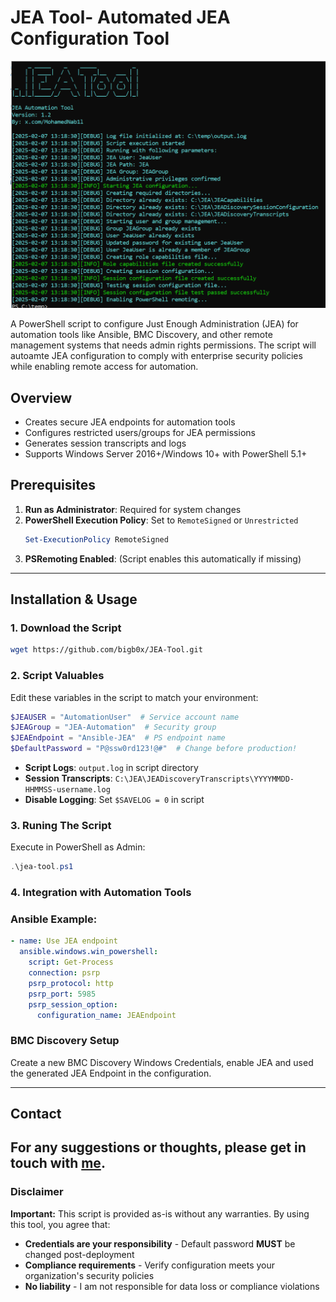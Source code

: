 # JEA Tool- Automated JEA Configuration Tool

![Banner](JEA-TOOL.png)

A PowerShell script to configure Just Enough Administration (JEA) for automation tools like Ansible, BMC Discovery, and other remote management systems that needs admin rights permissions. The script will autoamte JEA configuration to comply with enterprise security policies while enabling remote access for automation.

## Overview
- Creates secure JEA endpoints for automation tools
- Configures restricted users/groups for JEA permissions
- Generates session transcripts and logs
- Supports Windows Server 2016+/Windows 10+ with PowerShell 5.1+

## Prerequisites
1. **Run as Administrator**: Required for system changes
2. **PowerShell Execution Policy**: Set to `RemoteSigned` or `Unrestricted`
   ```powershell
   Set-ExecutionPolicy RemoteSigned
   ```
3. **PSRemoting Enabled**: (Script enables this automatically if missing)

---

## Installation & Usage

### 1. Download the Script
```bash
wget https://github.com/bigb0x/JEA-Tool.git
```

### 2. Script Valuables
Edit these variables in the script to match your environment:
```powershell
$JEAUSER = "AutomationUser"  # Service account name
$JEAGroup = "JEA-Automation"  # Security group
$JEAEndpoint = "Ansible-JEA"  # PS endpoint name
$DefaultPassword = "P@ssw0rd123!@#"  # Change before production!
```
- **Script Logs**: `output.log` in script directory
- **Session Transcripts**: `C:\JEA\JEADiscoveryTranscripts\YYYYMMDD-HHMMSS-username.log`
- **Disable Logging**: Set `$SAVELOG = 0` in script

### 3. Runing The Script
Execute in PowerShell as Admin:
```powershell
.\jea-tool.ps1
```

### 4. Integration with Automation Tools

### Ansible Example:
```yaml
- name: Use JEA endpoint
  ansible.windows.win_powershell:
    script: Get-Process
    connection: psrp
    psrp_protocol: http
    psrp_port: 5985
    psrp_session_option:
      configuration_name: JEAEndpoint
```

### BMC Discovery Setup
Create a new BMC Discovery Windows Credentials, enable JEA and used the generated JEA Endpoint in the configuration.

---


## Contact

For any suggestions or thoughts, please get in touch with [me](https://x.com/MohamedNab1l).
---


###  Disclaimer
**Important:** This script is provided as-is without any warranties. By using this tool, you agree that:
- **Credentials are your responsibility** - Default password **MUST** be changed post-deployment
- **Compliance requirements** - Verify configuration meets your organization's security policies
- **No liability** - I am not responsible for data loss or compliance violations

